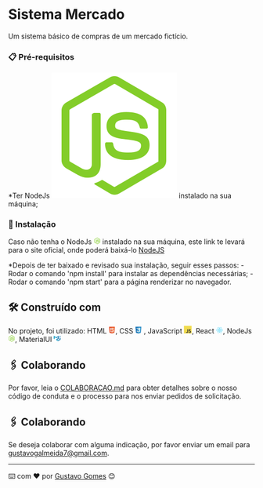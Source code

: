 # Sistema Mercado

Um sistema básico de compras de um mercado fictício.

### 📋 Pré-requisitos

*Ter NodeJs <img src="https://raw.githubusercontent.com/devicons/devicon/master/icons/nodejs/nodejs-original.svg"> instalado na sua máquina;

### 🔧 Instalação

Caso não tenha o NodeJs <img src="https://raw.githubusercontent.com/devicons/devicon/master/icons/nodejs/nodejs-original.svg" alt="html5" width="14" height="14" style="max-width:100%"> instalado na sua máquina, este link te levará para o site oficial, onde poderá baixá-lo
<a href="https://nodejs.org/en/">NodeJS</a>

*Depois de ter baixado e revisado sua instalação, seguir esses passos:
    -Rodar o comando 'npm install' para instalar as dependências necessárias;
    -Rodar o comando 'npm start' para a página renderizar no navegador.


## 🛠️ Construído com

No projeto, foi utilizado: HTML <img src="https://raw.githubusercontent.com/devicons/devicon/master/icons/html5/html5-original.svg" alt="html5" width="14" height="14" style="max-width:100%">, CSS <img src="https://raw.githubusercontent.com/devicons/devicon/master/icons/css3/css3-original.svg" alt="html5" width="14" height="14" style="max-width:100%"></img> , JavaScript <img src="https://raw.githubusercontent.com/devicons/devicon/master/icons/javascript/javascript-original.svg" width="16" height="16" style="max-width:100%"></img>,
React <img src="https://raw.githubusercontent.com/devicons/devicon/master/icons/react/react-original.svg" alt="html5" width="14" height="14" style="max-width:100%">, NodeJs <img src="https://raw.githubusercontent.com/devicons/devicon/master/icons/nodejs/nodejs-original.svg" alt="html5" width="14" height="14" style="max-width:100%">, MaterialUI <img src="https://raw.githubusercontent.com/devicons/devicon/master/icons/materialui/materialui-original.svg" alt="html5" width="14" height="14" style="max-width:100%">
## 🖇️ Colaborando

Por favor, leia o [COLABORACAO.md](https://gist.github.com/usuario/linkParaInfoSobreContribuicoes) para obter detalhes sobre o nosso código de conduta e o processo para nos enviar pedidos de solicitação.

## 🖇️ Colaborando

Se deseja colaborar com alguma indicação, por favor enviar um email para gustavogalmeida7@gmail.com.


---
⌨️ com ❤️ por [Gustavo Gomes](https://gist.github.com/gustamdz) 😊